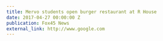 ```yaml
---
title: Mervo students open burger restaurant at R House
date: 2017-04-27 00:00:00 Z
publication: Fox45 News
external_link: http://www.google.com
---
```


